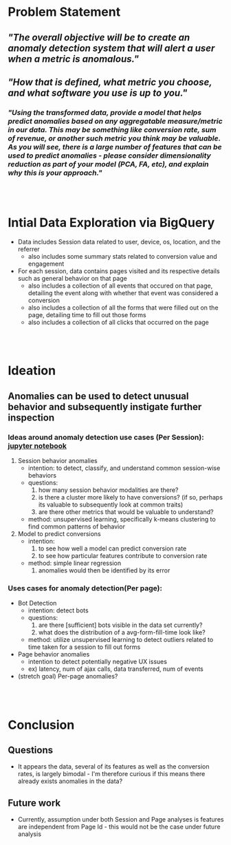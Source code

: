# Problem Statement

## ***"The overall objective will be to create an anomaly detection system that will alert a user when a metric is anomalous."***

## ***"How that is defined, what metric you choose, and what software you use is up to you."***



### ***"Using the transformed data, provide a model that helps predict anomalies based on any aggregatable measure/metric in our data.  This may be something like conversion rate, sum of revenue, or another such metric you think may be valuable.  As you will see, there is a large number of features that can be used to predict anomalies - please consider dimensionality reduction as part of your model (PCA, FA, etc), and explain why this is your approach."***

<br/><br/>
# Intial Data Exploration via BigQuery

- Data includes Session data related to user, device, os, location, and the referrer
    - also includes some summary stats related to conversion value and engagement
- For each session, data contains pages visited and its respective details such as general behavior on that page
    - also includes a collection of all events that occured on that page, detailing the event along with whether that event was considered a conversion 
    - also includes a collection of all the forms that were filled out on the page, detailing time to fill out those forms
    - also includes a collection of all clicks that occurred on the page

<br/><br/>
# Ideation

## Anomalies can be used to detect unusual behavior and subsequently instigate further inspection

### Ideas around anomaly detection use cases (Per Session): [jupyter notebook](./session_analyis.ipynb)
1. Session behavior anomalies
    - intention: to detect, classify, and understand common session-wise behaviors 
    - questions: 
        1. how many session behavior modalities are there?
        2. is there a cluster more likely to have conversions? (if so, perhaps its valuable to subsequently look at common traits)        
        3. are there other metrics that would be valuable to understand?
    - method: unsupervised learning, specifically k-means clustering to find common patterns of behavior     
2. Model to predict conversions
    - intention: 
        1. to see how well a model can predict conversion rate
        2. to see how particular features contribute to conversion rate    
    - method: simple linear regression
        1. anomalies would then be identified by its error

### Uses cases for anomaly detection(Per page):
- Bot Detection
    - intention: detect bots
    - questions:
        1. are there \[sufficient\] bots visible in the data set currently?
        2. what does the distribution of a avg-form-fill-time look like?        
    - method: utilize unsupervised learning to detect outliers related to time taken for a session to fill out forms    
- Page behavior anomalies
    - intention to detect potentially negative UX issues
    - ex) latency, num of ajax calls, data transferred, num of events
- (stretch goal) Per-page anomalies?

<br/><br/>

# Conclusion

## Questions
- It appears the data, several of its features as well as the conversion rates, is largely bimodal - I'm therefore curious if this means there already exists anomalies in the data?

## Future work
- Currently, assumption under both Session and Page analyses is features are independent from Page Id - this would not be the case under future analysis


